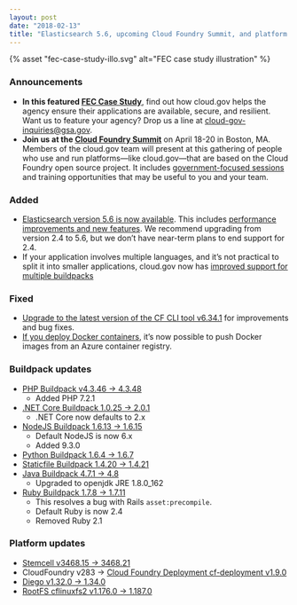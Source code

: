 ```yaml
---
layout: post
date: "2018-02-13"
title: "Elasticsearch 5.6, upcoming Cloud Foundry Summit, and platform updates"
---
```


{% asset "fec-case-study-illo.svg" alt="FEC case study illustration" %}
### Announcements

- **In this featured [FEC Case Study](https://cloud.gov/overview/customer-stories/fec/)**, find out how cloud.gov helps the agency ensure their applications are available, secure, and resilient. Want us to feature your agency? Drop us a line at [cloud-gov-inquiries@gsa.gov](mailto:cloud-gov-inquiries@gsa.gov?subject="Case%20Study").  
- **Join us at the [Cloud Foundry Summit](https://www.cloudfoundry.org/event/nasummit2018/)** on April 18-20 in Boston, MA. Members of the cloud.gov team will present at this gathering of people who use and run platforms—like cloud.gov—that are based on the Cloud Foundry open source project. It includes [government-focused sessions](https://cfna18.sched.com/overview/type/Government+%26+Wild+Card) and training opportunities that may be useful to you and your team.

### Added

- [Elasticsearch version 5.6 is now available](https://cloud.gov/docs/services/elasticsearch56/). This includes [performance improvements and new features](https://www.elastic.co/blog/elasticsearch-5-0-0-released). We recommend upgrading from version 2.4 to 5.6, but we don’t have near-term plans to end support for 2.4.  
- If your application involves multiple languages, and it’s not practical to split it into smaller applications, cloud.gov now has [improved support for multiple buildpacks](https://cloud.gov/docs/apps/experimental/custom-buildpacks/#experimental-multi-buildpack-support)  

### Fixed

- [Upgrade to the latest version of the CF CLI tool v6.34.1](https://github.com/cloudfoundry/cli/releases/tag/v6.34.1) for improvements and bug fixes.  
- [If you deploy Docker containers](https://cloud.gov/docs/apps/experimental/docker/), it’s now possible to push Docker images from an Azure container registry.  


### Buildpack updates

- [PHP Buildpack v4.3.46 &rarr; 4.3.48](https://github.com/cloudfoundry/php-buildpack/releases/tag/v4.3.48)
  - Added PHP 7.2.1
- [.NET Core Buildpack 1.0.25 &rarr; 2.0.1](https://github.com/cloudfoundry/dotnet-core-buildpack/releases/tag/v2.0.1)
  - .NET Core now defaults to 2.x
- [NodeJS Buildpack  1.6.13 &rarr; 1.6.15](https://github.com/cloudfoundry/nodejs-buildpack/releases/tag/v1.6.15)
  - Default NodeJS is now 6.x
  - Added 9.3.0
- [Python Buildpack 1.6.4 &rarr; 1.6.7](https://github.com/cloudfoundry/python-buildpack/releases/tag/v1.6.7)
- [Staticfile Buildpack 1.4.20 &rarr; 1.4.21](https://github.com/cloudfoundry/staticfile-buildpack/releases/tag/v1.4.21)
- [Java Buildpack 4.7.1 &rarr; 4.8](https://github.com/cloudfoundry/java-buildpack/releases/tag/v4.8)
  - Upgraded to openjdk JRE 1.8.0_162
- [Ruby Buildpack 1.7.8 &rarr; 1.7.11](https://github.com/cloudfoundry/ruby-buildpack/releases/tag/v1.7.11)
  - This resolves a bug with Rails `asset:precompile`.
  - Default Ruby is now 2.4
  - Removed Ruby 2.1


### Platform updates

  - [Stemcell v3468.15 &rarr; 3468.21](https://bosh.io/stemcells/bosh-aws-xen-hvm-ubuntu-trusty-go_agent)
  - CloudFoundry v283 &rarr; [Cloud Foundry Deployment cf-deployment v1.9.0]( https://github.com/cloudfoundry/cf-deployment/releases/tag/v1.9.0)
  - [Diego v1.32.0 &rarr; 1.34.0](https://github.com/cloudfoundry/diego-release/releases/tag/v1.34.0)
  - [RootFS cflinuxfs2 v1.176.0 &rarr; 1.187.0](https://github.com/cloudfoundry/stacks/releases/tag/1.187.0)
